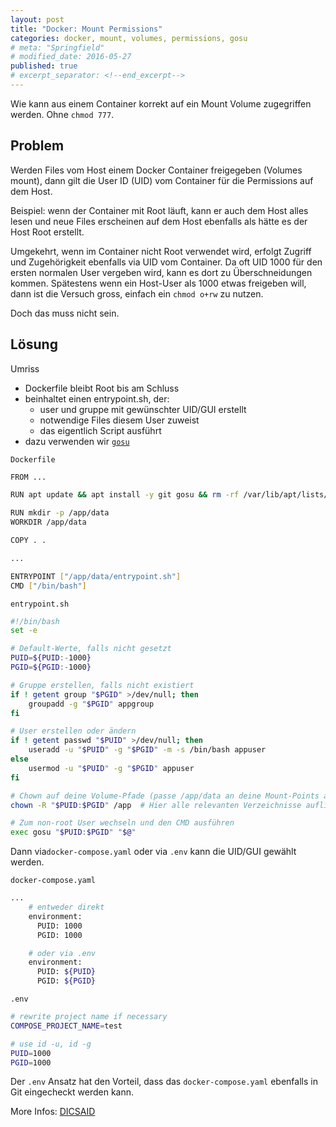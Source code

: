 ```yaml
---
layout: post
title: "Docker: Mount Permissions"
categories: docker, mount, volumes, permissions, gosu
# meta: "Springfield"
# modified_date: 2016-05-27
published: true
# excerpt_separator: <!--end_excerpt-->
---
```


Wie kann aus einem Container korrekt auf ein Mount Volume zugegriffen werden. Ohne `chmod 777`.

<!--
Nicest is not nice: (↪) will be with blue border
→ ⇒ ⇝ ↬
-->

## Problem
Werden Files vom Host einem Docker Container freigegeben (Volumes mount), dann gilt die User ID (UID) vom Container für die Permissions auf dem Host.

Beispiel: wenn der Container mit Root läuft, kann er auch dem Host alles lesen und neue Files erscheinen auf dem Host ebenfalls als hätte es der Host Root erstellt.

Umgekehrt, wenn im Container nicht Root verwendet wird, erfolgt Zugriff und Zugehörigkeit ebenfalls via UID vom Container.
Da oft UID 1000 für den ersten normalen User vergeben wird, kann es dort zu Überschneidungen kommen. Spätestens wenn ein Host-User als 1000 etwas freigeben will, dann ist die Versuch gross, einfach ein `chmod o+rw` zu nutzen.

Doch das muss nicht sein.

## Lösung
Umriss
* Dockerfile bleibt Root bis am Schluss
* beinhaltet einen entrypoint.sh, der:
  * user und gruppe mit gewünschter UID/GUI erstellt
  * notwendige Files diesem User zuweist
  * das eigentlich Script ausführt
* dazu verwenden wir [`gosu`](https://github.com/tianon/gosu)


`Dockerfile`
```bash
FROM ...

RUN apt update && apt install -y git gosu && rm -rf /var/lib/apt/lists/*

RUN mkdir -p /app/data
WORKDIR /app/data

COPY . .

...

ENTRYPOINT ["/app/data/entrypoint.sh"]
CMD ["/bin/bash"]
```

`entrypoint.sh`
```bash
#!/bin/bash
set -e

# Default-Werte, falls nicht gesetzt
PUID=${PUID:-1000}
PGID=${PGID:-1000}

# Gruppe erstellen, falls nicht existiert
if ! getent group "$PGID" >/dev/null; then
    groupadd -g "$PGID" appgroup
fi

# User erstellen oder ändern
if ! getent passwd "$PUID" >/dev/null; then
    useradd -u "$PUID" -g "$PGID" -m -s /bin/bash appuser
else
    usermod -u "$PUID" -g "$PGID" appuser
fi

# Chown auf deine Volume-Pfade (passe /app/data an deine Mount-Points an)
chown -R "$PUID:$PGID" /app  # Hier alle relevanten Verzeichnisse auflisten

# Zum non-root User wechseln und den CMD ausführen
exec gosu "$PUID:$PGID" "$@"
```

Dann via`docker-compose.yaml` oder via `.env` kann die UID/GUI gewählt werden.

`docker-compose.yaml`
```bash
...
    # entweder direkt
    environment:
      PUID: 1000
      PGID: 1000

    # oder via .env
    environment:
      PUID: ${PUID}
      PGID: ${PGID}
```

`.env`
```bash
# rewrite project name if necessary
COMPOSE_PROJECT_NAME=test

# use id -u, id -g
PUID=1000
PGID=1000
```

Der `.env` Ansatz hat den Vorteil, dass das `docker-compose.yaml` ebenfalls in Git eingecheckt werden kann.


More Infos: [DICSAID](https://docsaid.org/en/blog/gosu-usage/)

